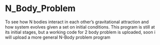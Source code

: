 # N_Body_Problem
To see how N bodies interact in each other’s gravitational attraction and how system evolves given a set on initial conditions. This program is still at its initial stages, but a working code for 2 body problem is uploaded, soon i will upload a more general N-Body problem program
